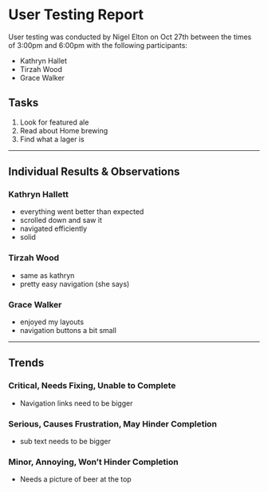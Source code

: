 # User Testing Report

User testing was conducted by Nigel Elton on Oct 27th between the times of 3:00pm and 6:00pm with the following participants:

- Kathryn Hallet
- Tirzah Wood
- Grace Walker

## Tasks

1. Look for featured ale
2. Read about Home brewing
3. Find what a lager is

---

## Individual Results & Observations

### Kathryn Hallett

- everything went better than expected
- scrolled down and saw it
- navigated efficiently
- solid

### Tirzah Wood

- same as kathryn
- pretty easy navigation (she says)

### Grace Walker

- enjoyed my layouts
- navigation buttons a bit small

---

## Trends

### Critical, Needs Fixing, Unable to Complete

- Navigation links need to be bigger


### Serious, Causes Frustration, May Hinder Completion

- sub text needs to be bigger

### Minor, Annoying, Won’t Hinder Completion

- Needs a picture of beer at the top
